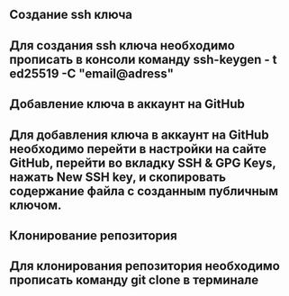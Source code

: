 <h2>Создание ssh ключа<h2>
Для создания ssh ключа необходимо прописать в консоли команду ssh-keygen - t ed25519 -C "email@adress"

<h2>Добавление ключа в аккаунт на GitHub<h2>
Для добавления ключа в аккаунт на GitHub необходимо перейти в настройки на сайте GitHub, перейти во вкладку SSH & GPG Keys, нажать New SSH key, и скопировать содержание файла с созданным публичным ключом.

<h2>Клонирование репозитория<h2>
Для клонирования репозитория необходимо прописать команду git clone <url> в терминале